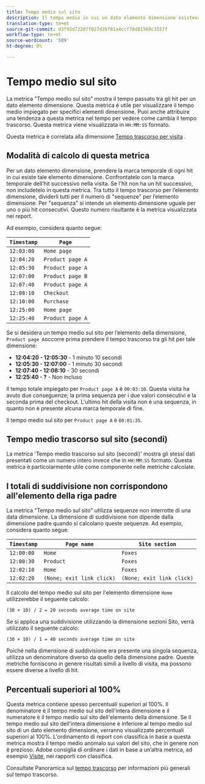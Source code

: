 ```yaml
---
title: Tempo medio sul sito
description: Il tempo medio in cui un dato elemento dimensione esisteva tra gli hit.
translation-type: tm+mt
source-git-commit: d3f92d72207f027d35f81a4ccf70d01569c3557f
workflow-type: tm+mt
source-wordcount: '509'
ht-degree: 0%

---
```



# Tempo medio sul sito

La metrica &quot;Tempo medio sul sito&quot; mostra il tempo passato tra gli hit per un dato elemento dimensione. Questa metrica è utile per visualizzare il tempo medio impiegato per specifici elementi dimensione. Puoi anche attribuire una tendenza a questa metrica nel tempo per vedere come cambia il tempo trascorso. Questa metrica viene visualizzata in `HH:MM:SS` formato.

Questa metrica è correlata alla dimensione [Tempo trascorso per visita](../dimensions/time-spent-per-visit.md) .

## Modalità di calcolo di questa metrica

Per un dato elemento dimensione, prendere la marca temporale di ogni hit in cui esiste tale elemento dimensione. Confrontatelo con la marca temporale dell’hit successivo nella visita. Se l’hit non ha un hit successivo, non includetelo in questa metrica. Tra tutto il tempo trascorso per l’elemento dimensione, dividerli tutti per il numero di &quot;sequenze&quot; per l’elemento dimensione. Per &quot;sequenza&quot; si intende un elemento dimensione uguale per uno o più hit consecutivi. Questo numero risultante è la metrica visualizzata nei report.

Ad esempio, considera quanto segue:

| `Timestamp` | `Page` |
| --- | --- |
| `12:03:00` | `Home page` |
| `12:04:20` | `Product page A` |
| `12:05:30` | `Product page A` |
| `12:07:00` | `Product page B` |
| `12:07:40` | `Product page A` |
| `12:08:10` | `Checkout` |
| `12:10:00` | `Purchase` |
| `12:25:00` | `Home page` |
| `12:25:40` | `Product page A` |


Se si desidera un tempo medio sul sito per l’elemento della dimensione, `Product page A`occorre prima prendere il tempo trascorso tra gli hit per tale dimensione:

* **12:04:20 - 12:05:30** - 1 minuto 10 secondi
* **12:05:30 - 12:07:00** - 1 minuto 30 secondi
* **12:07:40 - 12:08:10** - 30 secondi
* **12:25:40 - ?** - Non incluso

Il tempo totale impiegato per `Product page A` è `00:03:10`. Questa visita ha avuto due conseguenze; la prima sequenza per i due valori consecutivi e la seconda prima del checkout. L&#39;ultimo hit della visita non è una sequenza, in quanto non è presente alcuna marca temporale di fine.

Il tempo medio sul sito per `Product page A` è `00:01:35`.

## Tempo medio trascorso sul sito (secondi)

La metrica &#39;Tempo medio trascorso sul sito (secondi)&#39; mostra gli stessi dati presentati come un numero intero invece che in `HH:MM:SS` formato. Questa metrica è particolarmente utile come componente nelle metriche calcolate.

## I totali di suddivisione non corrispondono all&#39;elemento della riga padre

La metrica &quot;Tempo medio sul sito&quot; utilizza sequenze non interrotte di una data dimensione. La dimensione di suddivisione non dipende dalla dimensione padre quando si calcolano queste sequenze. Ad esempio, considera quanto segue:

| `Timestamp` | `Page name` | `Site section` |
| --- | --- | --- |
| `12:00:00` | `Home` | `Foxes` |
| `12:00:30` | `Product` | `Foxes` |
| `12:02:10` | `Home` | `Foxes` |
| `12:02:20` | `(None; exit link click)` | `(None; exit link click)` |

Il calcolo del tempo medio sul sito per l&#39;elemento dimensione `Home` utilizzerebbe il seguente calcolo:

```text
(30 + 10) / 2 = 20 seconds average time on site
```

Se si applica una suddivisione utilizzando la dimensione sezioni [](../dimensions/site-section.md) Sito, verrà utilizzato il seguente calcolo:

```text
(30 + 10) / 1 = 40 seconds average time on site
```

Poiché nella dimensione di suddivisione era presente una singola sequenza, utilizza un denominatore diverso da quello della dimensione padre. Queste metriche forniscono in genere risultati simili a livello di visita, ma possono essere diverse a livello di hit.

## Percentuali superiori al 100%

Questa metrica contiene spesso percentuali superiori al 100%. Il denominatore è il tempo medio sul sito dell&#39;intera dimensione e il numeratore è il tempo medio sul sito dell&#39;elemento della dimensione. Se il tempo medio sul sito dell&#39;intera dimensione è inferiore al tempo medio sul sito di un dato elemento dimensione, verranno visualizzate percentuali superiori al 100%. L&#39;ordinamento di report con classifica in base a questa metrica mostra il tempo medio anomalo sui valori del sito, che in genere non è prezioso. Adobe consiglia di ordinare i dati in base a un’altra metrica, ad esempio [Visite](visits.md), nei rapporti con classifica.

Consultate Panoramica sul [tempo trascorso](time-spent.md) per informazioni più generali sul tempo trascorso.
